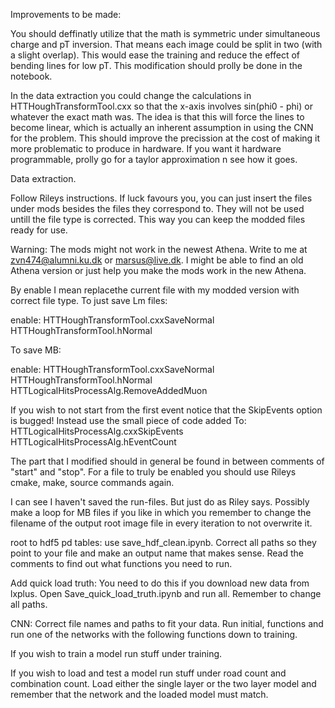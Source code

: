 Improvements to be made:

You should deffinatly utilize that the math is symmetric under simultaneous charge and pT inversion.
That means each image could be split in two (with a slight overlap). This would ease the training
and reduce the effect of bending lines for low pT. This modification should prolly be done
in the notebook.

In the data extraction you could change the calculations in HTTHoughTransformTool.cxx
so that the x-axis involves sin(phi0 - phi) or whatever the exact math was. The idea is
that this will force the lines to become linear, which is actually an inherent assumption
in using the CNN for the problem. This should improve the precission at the cost of making
it more problematic to produce in hardware. If you want it hardware programmable, prolly go
for a taylor approximation n see how it goes.



Data extraction.

Follow Rileys instructions. If luck favours you, you can just insert the files
under mods besides the files they correspond to. They will not be used untill the file type
is corrected. This way you can keep the modded files ready for use.

Warning: The mods might not work in the
newest Athena. Write to me at zvn474@alumni.ku.dk or marsus@live.dk. I might be able to find
an old Athena version or just help you make the mods work in the new Athena.

By enable I mean replacethe current file with my modded version with correct file type.
To just save Lm files:

enable:
HTTHoughTransformTool.cxxSaveNormal
HTTHoughTransformTool.hNormal


To save MB:

enable:
HTTHoughTransformTool.cxxSaveNormal
HTTHoughTransformTool.hNormal
HTTLogicalHitsProcessAlg.RemoveAddedMuon


If you wish to not start from the first event notice that the SkipEvents option is bugged!
Instead use the small piece of code added To:
HTTLogicalHitsProcessAlg.cxxSkipEvents
HTTLogicalHitsProcessAlg.hEventCount

The part that I modified should in general be found in between comments of "start" and "stop".
For a file to truly be enabled you should use Rileys cmake, make, source commands again.

I can see I haven't saved the run-files. But just do as Riley says. Possibly make a loop for
MB files if you like in which you remember to change the filename of the output root image
file in every iteration to not overwrite it.


root to hdf5 pd tables:
use save_hdf_clean.ipynb. Correct all paths so they point to your file and make an output
name that makes sense. Read the comments to find out what functions you need to run.


Add quick load truth:
You need to do this if you download new data from lxplus. Open Save_quick_load_truth.ipynb 
and run all. Remember to change all paths.

CNN:
Correct file names and paths to fit your data. Run initial, functions and run one of the
networks with the following functions down to training.

If you wish to train a model run stuff under training.

If you wish to load and test a model run stuff under road count and combination count.
Load either the single layer or the two layer model and remember that the network and
the loaded model must match.


